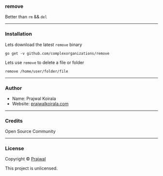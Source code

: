 ### remove

Better than `rm` && `del`

---
### Installation
Lets download the latest `remove` binary
```
go get -v github.com/complexorganizations/remove
```
Lets use `remove` to delete a file or folder
```
remove /home/user/folder/file
```

---
### Author
* Name: Prajwal Koirala
* Website: [prajwalkoirala.com](https://www.prajwalkoirala.com)

---	
### Credits
Open Source Community

---
### License
Copyright © [Prajwal](https://github.com/prajwal-koirala)

This project is unlicensed.
